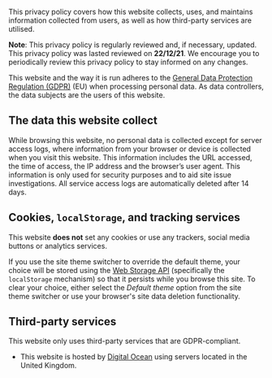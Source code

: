 <!--
  # Copyright (C) 2021 Damien Dart, <damiendart@pobox.com>.
  # This file is distributed under the MIT licence. For more
  # information, please refer to the accompanying "LICENCE" file.

  description: "View the privacy policy for Damien Dart's personal site."
  title: 'Privacy Policy'
  twigTemplate: '.templates/base-markdown.html.twig'
-->

This privacy policy covers how this website collects, uses, and
maintains information collected from users, as well as how third-party
services are utilised.

**Note**: This privacy policy is regularly reviewed and, if necessary,
updated. This privacy policy was lasted reviewed on **22/12/21**. We
encourage you to periodically review this privacy policy to stay
informed on any changes.</p>

This website and the way it is run adheres to the [General Data
Protection Regulation (GDPR)][1] (EU) when processing personal data. As
data controllers, the data subjects are the users of this website.

[1]: <https://ico.org.uk/for-organisations/guide-to-the-general-data-protection-regulation-gdpr/>


## The data this website collect

While browsing this website, no personal data is collected except for
server access logs, where information from your browser or device is
collected when you visit this website. This information includes the URL
accessed, the time of access, the IP address and the browser’s user
agent. This information is only used for security purposes and to aid
site issue investigations. All service access logs are automatically
deleted after 14 days.


## Cookies, `localStorage`, and tracking services

This website **does not** set any cookies or use any trackers, social
media buttons or analytics services.

If you use the site theme switcher to override the default theme, your
choice will be stored using the [Web Storage API][] (specifically
the `localStorage` mechanism) so that it persists while you browse this
site. To clear your choice, either select the *Default theme* option
from the site theme switcher or use your browser's site data deletion
functionality.

  [Web Storage API]: <https://developer.mozilla.org/en-US/docs/Web/API/Web_Storage_API>


## Third-party services

This website only uses third-party services that are GDPR-compliant.

  - This website is hosted by [Digital Ocean][2] using servers located
    in the United Kingdom.

[2]: <https://www.digitalocean.com/security/gdpr/>
